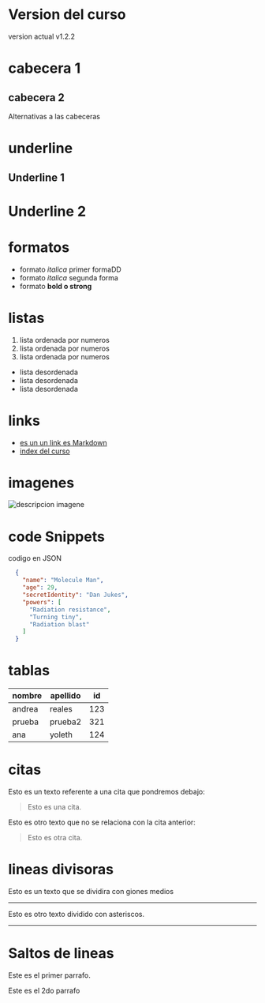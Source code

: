 # Version del curso
version actual v1.2.2

# cabecera 1
## cabecera 2

Alternativas a las cabeceras


# underline 
Underline 1
------

Underline 2
====== 

# formatos
- formato *italica* primer formaDD
- formato _italica_ segunda forma
- formato **bold o strong** 

# listas

1. lista ordenada por numeros
1. lista ordenada por numeros
1. lista ordenada por numeros

- lista desordenada
- lista desordenada
- lista desordenada

# links 

- [es un un link es Markdown](http://www.google.com)
- [index del curso](index.html)

# imagenes

![descripcion imagene](https://logosmarcas.com/wp-content/uploads/2017/01/GitHub-Logo.png)


# code Snippets
codigo en JSON
```JSON
  {
    "name": "Molecule Man",
    "age": 29,
    "secretIdentity": "Dan Jukes",
    "powers": [
      "Radiation resistance",
      "Turning tiny",
      "Radiation blast"
    ]
  }
```

# tablas

| nombre | apellido | id |
| ------ | -------- | ------ | 
| andrea | reales   | 123 |
| prueba | prueba2 | 321 |
| ana | yoleth | 124

# citas

Esto es un texto referente a una cita que pondremos debajo:
> Esto es una cita.

Esto es otro texto que no se relaciona con la cita anterior:
> Esto es otra cita.

# lineas divisoras
Esto es un texto que se dividira con giones medios

---
Esto es otro texto dividido con asteriscos.

***

# Saltos de lineas
Este es el primer parrafo. 

Este es el 2do parrafo

